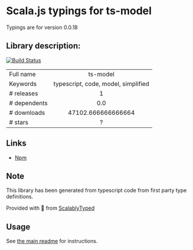 
# Scala.js typings for ts-model

Typings are for version 0.0.18

## Library description:
[![Build Status](https://travis-ci.org/mulesoft-labs/ts-model.svg?branch=master)](https://travis-ci.org/mulesoft-labs/ts-model)

|                    |                 |
| ------------------ | :-------------: |
| Full name          | ts-model |
| Keywords           | typescript, code, model, simplified |
| # releases         | 1 |
| # dependents       | 0.0 |
| # downloads        | 47102.666666666664 |
| # stars            | ? |

## Links
- [Npm](https://www.npmjs.com/package/ts-model)
    


## Note
This library has been generated from typescript code from first party type definitions.

Provided with :purple_heart: from [ScalablyTyped](https://github.com/oyvindberg/ScalablyTyped)

## Usage
See [the main readme](../../readme.md) for instructions.


